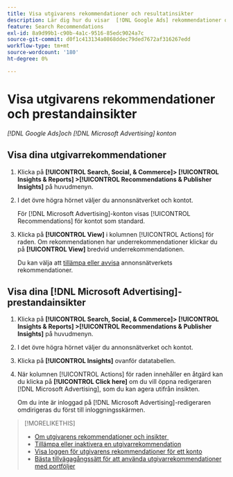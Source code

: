 ```yaml
---
title: Visa utgivarens rekommendationer och resultatinsikter
description: Lär dig hur du visar  [!DNL Google Ads] rekommendationer och [!DNL Microsoft Advertising] prestandainsikter för dina annonsnätverkskonton.
feature: Search Recommendations
exl-id: 8a9d99b1-c90b-4a1c-9516-85edc9024a7c
source-git-commit: d0f1c413134a0868ddec79ded7672af316267edd
workflow-type: tm+mt
source-wordcount: '180'
ht-degree: 0%

---
```


# Visa utgivarens rekommendationer och prestandainsikter

*[!DNL Google Ads]och [!DNL Microsoft Advertising] konton*

## Visa dina utgivarrekommendationer

1. Klicka på **[!UICONTROL Search, Social, & Commerce]> [!UICONTROL Insights & Reports] >[!UICONTROL Recommendations & Publisher Insights]** på huvudmenyn.

1. I det övre högra hörnet väljer du annonsnätverket och kontot.

   För [!DNL Microsoft Advertising]-konton visas [!UICONTROL Recommendations] för kontot som standard.

1. Klicka på **[!UICONTROL View]** i kolumnen [!UICONTROL Actions] för raden. Om rekommendationen har underrekommendationer klickar du på **[!UICONTROL View]** bredvid underrekommendationen.

   Du kan välja att [tillämpa eller avvisa](recommendation-apply-dismiss.md) annonsnätverkets rekommendationer.

## Visa dina [!DNL Microsoft Advertising]-prestandainsikter

1. Klicka på **[!UICONTROL Search, Social, & Commerce]> [!UICONTROL Insights & Reports] >[!UICONTROL Recommendations & Publisher Insights]** på huvudmenyn.

1. I det övre högra hörnet väljer du annonsnätverket och kontot.

1. Klicka på **[!UICONTROL Insights]** ovanför datatabellen.

1. När kolumnen [!UICONTROL Actions] för raden innehåller en åtgärd kan du klicka på **[!UICONTROL Click here]** om du vill öppna redigeraren [!DNL Microsoft Advertising], som du kan agera utifrån insikten.

   Om du inte är inloggad på [!DNL Microsoft Advertising]-redigeraren omdirigeras du först till inloggningsskärmen.

>[!MORELIKETHIS]
>
>* [Om utgivarens rekommendationer och insikter &#x200B;](recommendation-support.md)
>* [Tillämpa eller inaktivera en utgivarrekommendation](recommendation-apply-dismiss.md)
>* [Visa loggen för utgivarens rekommendationer för ett konto](recommendation-view-log.md)
>* [Bästa tillvägagångssätt för att använda utgivarrekommendationer med portföljer](recommendation-best-practices.md)
